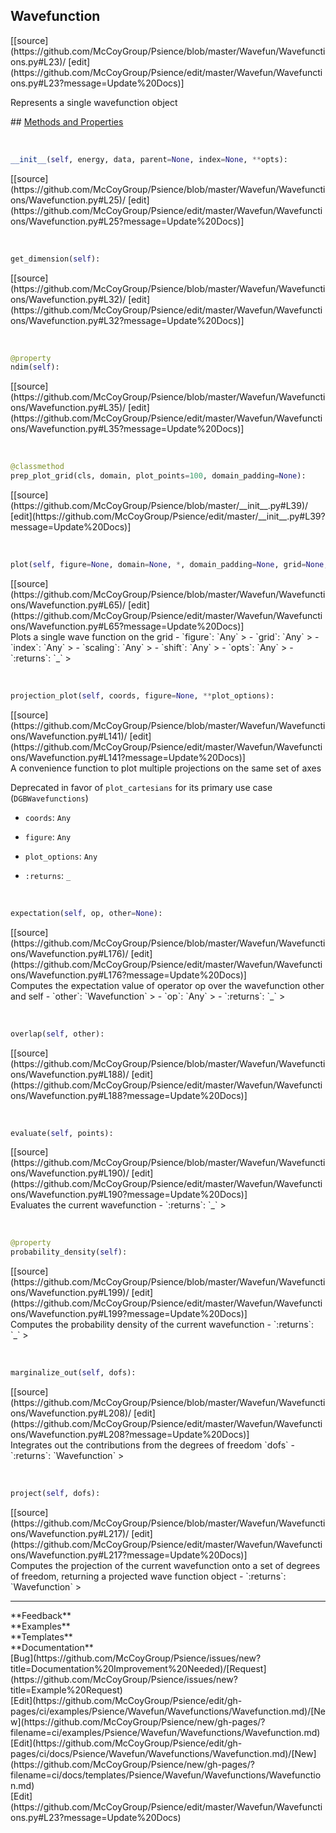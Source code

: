 ## <a id="Psience.Wavefun.Wavefunctions.Wavefunction">Wavefunction</a> 

<div class="docs-source-link" markdown="1">
[[source](https://github.com/McCoyGroup/Psience/blob/master/Wavefun/Wavefunctions.py#L23)/
[edit](https://github.com/McCoyGroup/Psience/edit/master/Wavefun/Wavefunctions.py#L23?message=Update%20Docs)]
</div>

Represents a single wavefunction object







<div class="collapsible-section">
 <div class="collapsible-section collapsible-section-header" markdown="1">
## <a class="collapse-link" data-toggle="collapse" href="#methods" markdown="1"> Methods and Properties</a> <a class="float-right" data-toggle="collapse" href="#methods"><i class="fa fa-chevron-down"></i></a>
 </div>
 <div class="collapsible-section collapsible-section-body collapse show" id="methods" markdown="1">
 
<a id="Psience.Wavefun.Wavefunctions.Wavefunction.__init__" class="docs-object-method">&nbsp;</a> 
```python
__init__(self, energy, data, parent=None, index=None, **opts): 
```
<div class="docs-source-link" markdown="1">
[[source](https://github.com/McCoyGroup/Psience/blob/master/Wavefun/Wavefunctions/Wavefunction.py#L25)/
[edit](https://github.com/McCoyGroup/Psience/edit/master/Wavefun/Wavefunctions/Wavefunction.py#L25?message=Update%20Docs)]
</div>


<a id="Psience.Wavefun.Wavefunctions.Wavefunction.get_dimension" class="docs-object-method">&nbsp;</a> 
```python
get_dimension(self): 
```
<div class="docs-source-link" markdown="1">
[[source](https://github.com/McCoyGroup/Psience/blob/master/Wavefun/Wavefunctions/Wavefunction.py#L32)/
[edit](https://github.com/McCoyGroup/Psience/edit/master/Wavefun/Wavefunctions/Wavefunction.py#L32?message=Update%20Docs)]
</div>


<a id="Psience.Wavefun.Wavefunctions.Wavefunction.ndim" class="docs-object-method">&nbsp;</a> 
```python
@property
ndim(self): 
```
<div class="docs-source-link" markdown="1">
[[source](https://github.com/McCoyGroup/Psience/blob/master/Wavefun/Wavefunctions/Wavefunction.py#L35)/
[edit](https://github.com/McCoyGroup/Psience/edit/master/Wavefun/Wavefunctions/Wavefunction.py#L35?message=Update%20Docs)]
</div>


<a id="Psience.Wavefun.Wavefunctions.Wavefunction.prep_plot_grid" class="docs-object-method">&nbsp;</a> 
```python
@classmethod
prep_plot_grid(cls, domain, plot_points=100, domain_padding=None): 
```
<div class="docs-source-link" markdown="1">
[[source](https://github.com/McCoyGroup/Psience/blob/master/__init__.py#L39)/
[edit](https://github.com/McCoyGroup/Psience/edit/master/__init__.py#L39?message=Update%20Docs)]
</div>


<a id="Psience.Wavefun.Wavefunctions.Wavefunction.plot" class="docs-object-method">&nbsp;</a> 
```python
plot(self, figure=None, domain=None, *, domain_padding=None, grid=None, values=None, plot_points=100, which=None, index=0, scaling=1, shift='auto', plotter=None, plot_density=False, zero_tol=1e-08, contour_levels=None, **opts): 
```
<div class="docs-source-link" markdown="1">
[[source](https://github.com/McCoyGroup/Psience/blob/master/Wavefun/Wavefunctions/Wavefunction.py#L65)/
[edit](https://github.com/McCoyGroup/Psience/edit/master/Wavefun/Wavefunctions/Wavefunction.py#L65?message=Update%20Docs)]
</div>
Plots a single wave function on the grid
  - `figure`: `Any`
    > 
  - `grid`: `Any`
    > 
  - `index`: `Any`
    > 
  - `scaling`: `Any`
    > 
  - `shift`: `Any`
    > 
  - `opts`: `Any`
    > 
  - `:returns`: `_`
    >


<a id="Psience.Wavefun.Wavefunctions.Wavefunction.projection_plot" class="docs-object-method">&nbsp;</a> 
```python
projection_plot(self, coords, figure=None, **plot_options): 
```
<div class="docs-source-link" markdown="1">
[[source](https://github.com/McCoyGroup/Psience/blob/master/Wavefun/Wavefunctions/Wavefunction.py#L141)/
[edit](https://github.com/McCoyGroup/Psience/edit/master/Wavefun/Wavefunctions/Wavefunction.py#L141?message=Update%20Docs)]
</div>
A convenience function to plot multiple projections
on the same set of axes

Deprecated in favor of `plot_cartesians` for its primary use case (`DGBWavefunctions`)
  - `coords`: `Any`
    > 
  - `figure`: `Any`
    > 
  - `plot_options`: `Any`
    > 
  - `:returns`: `_`
    >


<a id="Psience.Wavefun.Wavefunctions.Wavefunction.expectation" class="docs-object-method">&nbsp;</a> 
```python
expectation(self, op, other=None): 
```
<div class="docs-source-link" markdown="1">
[[source](https://github.com/McCoyGroup/Psience/blob/master/Wavefun/Wavefunctions/Wavefunction.py#L176)/
[edit](https://github.com/McCoyGroup/Psience/edit/master/Wavefun/Wavefunctions/Wavefunction.py#L176?message=Update%20Docs)]
</div>
Computes the expectation value of operator op over the wavefunction other and self
  - `other`: `Wavefunction`
    > 
  - `op`: `Any`
    > 
  - `:returns`: `_`
    >


<a id="Psience.Wavefun.Wavefunctions.Wavefunction.overlap" class="docs-object-method">&nbsp;</a> 
```python
overlap(self, other): 
```
<div class="docs-source-link" markdown="1">
[[source](https://github.com/McCoyGroup/Psience/blob/master/Wavefun/Wavefunctions/Wavefunction.py#L188)/
[edit](https://github.com/McCoyGroup/Psience/edit/master/Wavefun/Wavefunctions/Wavefunction.py#L188?message=Update%20Docs)]
</div>


<a id="Psience.Wavefun.Wavefunctions.Wavefunction.evaluate" class="docs-object-method">&nbsp;</a> 
```python
evaluate(self, points): 
```
<div class="docs-source-link" markdown="1">
[[source](https://github.com/McCoyGroup/Psience/blob/master/Wavefun/Wavefunctions/Wavefunction.py#L190)/
[edit](https://github.com/McCoyGroup/Psience/edit/master/Wavefun/Wavefunctions/Wavefunction.py#L190?message=Update%20Docs)]
</div>
Evaluates the current wavefunction
  - `:returns`: `_`
    >


<a id="Psience.Wavefun.Wavefunctions.Wavefunction.probability_density" class="docs-object-method">&nbsp;</a> 
```python
@property
probability_density(self): 
```
<div class="docs-source-link" markdown="1">
[[source](https://github.com/McCoyGroup/Psience/blob/master/Wavefun/Wavefunctions/Wavefunction.py#L199)/
[edit](https://github.com/McCoyGroup/Psience/edit/master/Wavefun/Wavefunctions/Wavefunction.py#L199?message=Update%20Docs)]
</div>
Computes the probability density of the current wavefunction
  - `:returns`: `_`
    >


<a id="Psience.Wavefun.Wavefunctions.Wavefunction.marginalize_out" class="docs-object-method">&nbsp;</a> 
```python
marginalize_out(self, dofs): 
```
<div class="docs-source-link" markdown="1">
[[source](https://github.com/McCoyGroup/Psience/blob/master/Wavefun/Wavefunctions/Wavefunction.py#L208)/
[edit](https://github.com/McCoyGroup/Psience/edit/master/Wavefun/Wavefunctions/Wavefunction.py#L208?message=Update%20Docs)]
</div>
Integrates out the contributions from the degrees of freedom `dofs`
  - `:returns`: `Wavefunction`
    >


<a id="Psience.Wavefun.Wavefunctions.Wavefunction.project" class="docs-object-method">&nbsp;</a> 
```python
project(self, dofs): 
```
<div class="docs-source-link" markdown="1">
[[source](https://github.com/McCoyGroup/Psience/blob/master/Wavefun/Wavefunctions/Wavefunction.py#L217)/
[edit](https://github.com/McCoyGroup/Psience/edit/master/Wavefun/Wavefunctions/Wavefunction.py#L217?message=Update%20Docs)]
</div>
Computes the projection of the current wavefunction onto a set of degrees
of freedom, returning a projected wave function object
  - `:returns`: `Wavefunction`
    >
 </div>
</div>












---


<div markdown="1" class="text-secondary">
<div class="container">
  <div class="row">
   <div class="col" markdown="1">
**Feedback**   
</div>
   <div class="col" markdown="1">
**Examples**   
</div>
   <div class="col" markdown="1">
**Templates**   
</div>
   <div class="col" markdown="1">
**Documentation**   
</div>
   <div class="col" markdown="1">
   
</div>
   <div class="col" markdown="1">
   
</div>
   <div class="col" markdown="1">
   
</div>
</div>
  <div class="row">
   <div class="col" markdown="1">
[Bug](https://github.com/McCoyGroup/Psience/issues/new?title=Documentation%20Improvement%20Needed)/[Request](https://github.com/McCoyGroup/Psience/issues/new?title=Example%20Request)   
</div>
   <div class="col" markdown="1">
[Edit](https://github.com/McCoyGroup/Psience/edit/gh-pages/ci/examples/Psience/Wavefun/Wavefunctions/Wavefunction.md)/[New](https://github.com/McCoyGroup/Psience/new/gh-pages/?filename=ci/examples/Psience/Wavefun/Wavefunctions/Wavefunction.md)   
</div>
   <div class="col" markdown="1">
[Edit](https://github.com/McCoyGroup/Psience/edit/gh-pages/ci/docs/Psience/Wavefun/Wavefunctions/Wavefunction.md)/[New](https://github.com/McCoyGroup/Psience/new/gh-pages/?filename=ci/docs/templates/Psience/Wavefun/Wavefunctions/Wavefunction.md)   
</div>
   <div class="col" markdown="1">
[Edit](https://github.com/McCoyGroup/Psience/edit/master/Wavefun/Wavefunctions.py#L23?message=Update%20Docs)   
</div>
   <div class="col" markdown="1">
   
</div>
   <div class="col" markdown="1">
   
</div>
   <div class="col" markdown="1">
   
</div>
</div>
</div>
</div>